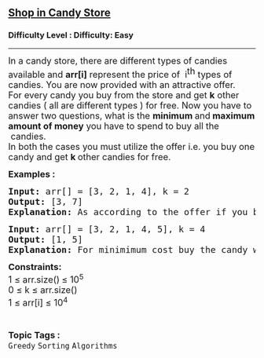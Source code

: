 <h2><a href="https://www.geeksforgeeks.org/problems/shop-in-candy-store1145/1?itm_source=geeksforgeeks&itm_medium=article&itm_campaign=bottom_sticky_on_article">Shop in Candy Store</a></h2><h3>Difficulty Level : Difficulty: Easy</h3><hr><div class="problems_problem_content__Xm_eO"><p><span style="font-size: 18px;"><span style="font-size: 18px;">In a candy store, there are different types of candies available and&nbsp;<strong>arr</strong></span><strong style="font-size: 18px;">[i]</strong><span style="font-size: 18px;"> represent the price of&nbsp; i</span><sup style="font-size: 18px;">th</sup><span style="font-size: 18px;"> types of candies. You are now provided with an attractive offer.</span><br><span style="font-size: 18px;">For every candy you buy from the store and get </span><strong style="font-size: 18px;">k</strong><span style="font-size: 18px;"> other candies ( all are different types ) for free. Now you have to answer two questions, what is the </span><strong style="font-size: 18px;">minimum </strong><span style="font-size: 18px;">and</span><strong style="font-size: 18px;"> maximum amount of money</strong><span style="font-size: 18px;"> you have to spend to buy all the</span><strong style="font-size: 18px;"> </strong><span style="font-size: 18px;">&nbsp;candies.</span><br><span style="font-size: 18px;">In both the cases you must utilize the offer i.e. you buy one candy and get </span><strong style="font-size: 18px;">k </strong><span style="font-size: 18px;">other candies for free.</span></span></p>
<p><strong><span style="font-size: 18px;">Examples : <br></span></strong></p>
<pre><span style="font-size: 18px;"><strong>Input: </strong>arr[] = [3, 2, 1, 4], k = 2<br></span><span style="font-size: 18px;"><strong>Output: </strong>[</span><span style="font-size: 18px;">3, 7]<br></span><span style="font-size: 18px;"><strong>Explanation: </strong>As according to the offer if you buy one candy you can take at most two more for free. So in the first case, you buy the candy worth 1 and takes candies worth 3 and 4 for free, also you need to buy candy worth 2. So <strong>min cost</strong>: 1+2 = 3. In the second case, you can buy the candy worth 4 and takes candies worth 1 and 2 for free, also you need to buy candy worth 3. So <strong>max cost:</strong> 3+4 = 7.</span></pre>
<pre><span style="font-size: 18px;"><strong>Input:</strong> arr</span><span style="font-size: 18px;">[] = [3, 2, 1, 4, 5], k = 4</span><span style="font-size: 18px;"><strong>
Output:</strong> [</span><span style="font-size: 18px;">1, 5]
<strong>Explanation: </strong></span><span style="font-size: 18px;">For minimimum cost buy the candy with the cost 1 and get all the other candies for free. For maximum cost buy the candy with the cost 5 and get all other candies for free.</span>
</pre>
<p><span style="font-size: 18px;"><strong>Constraints:</strong><br>1 ≤ arr.size()<strong>&nbsp;</strong>≤ 10<sup>5</sup><br>0 ≤ k ≤ arr.size()<br>1 ≤ arr[i] ≤ 10<sup>4</sup></span></p></div><br><p><span style=font-size:18px><strong>Topic Tags : </strong><br><code>Greedy</code>&nbsp;<code>Sorting</code>&nbsp;<code>Algorithms</code>&nbsp;